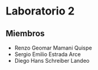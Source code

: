 # Laboratorio 2

## Miembros

- Renzo Geomar Mamani Quispe  
- Sergio Emilio Estrada Arce  
- Diego Hans Schreiber Landeo